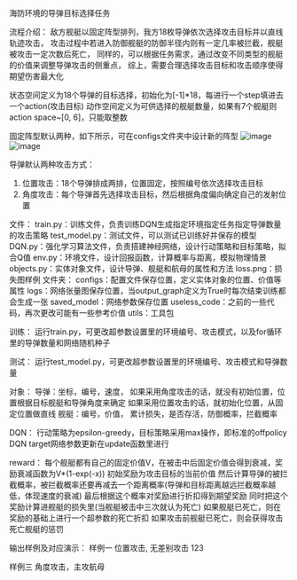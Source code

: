 海防环境的导弹目标选择任务

流程介绍：
敌方舰艇以固定阵型排列，我方18枚导弹依次选择攻击目标并以直线轨迹攻击，
攻击过程中若进入防御舰艇的防御半径内则有一定几率被拦截，舰艇被攻击一定次数后死亡，
同样的，可以根据任务需求，通过改变不同类型的舰艇的价值来调整导弹攻击的侧重点，
综上，需要合理选择攻击目标和攻击顺序使得期望伤害最大化



状态空间定义为18个导弹的目标选择，初始化为[-1]*18，每进行一个step填进去一个action(攻击目标)
动作空间定义为可供选择的舰艇数量，如果有7个舰艇则action space~[0, 6]，只能取整数

固定阵型默认两种，如下所示，可在configs文件夹中设计新的阵型
![image](https://user-images.githubusercontent.com/32588806/110739478-3c9e0580-826c-11eb-842e-01acdabdf65e.png)
![image](https://user-images.githubusercontent.com/32588806/110739530-53dcf300-826c-11eb-9864-4f963481f25d.png)

导弹默认两种攻击方式：
1. 位置攻击：18个导弹排成两排，位置固定，按照编号依次选择攻击目标
2. 角度攻击：每个导弹首先选择攻击目标，然后根据角度偏向确定自己的发射位置


文件：
train.py：训练文件，负责训练DQN生成指定环境指定任务指定导弹数量的攻击策略
test_model.py：测试文件，可以测试已训练好并保存的模型
DQN.py：强化学习算法文件，负责搭建神经网络，设计行动策略和目标策略，拟合Q值
env.py：环境文件，设计回报函数，计算概率与距离，模拟物理情景
objects.py：实体对象文件，设计导弹、舰艇和航母的属性和方法
loss.png：损失图样例 
文件夹：
configs：配置文件保存位置，定义实体对象的位置、价值等属性
logs：网络张量图保存位置，当output_graph定义为True时每次结束训练都会生成一张
saved_model：网络参数保存位置
useless_code：之前的一些代码，再次更改可能有一些参考价值
utils：工具包

训练：
运行train.py，可更改超参数设置里的环境编号、攻击模式，以及for循环里的导弹数量和网络随机种子

测试：
运行test_model.py，可更改超参数设置里的环境编号、攻击模式和导弹数量

对象：
导弹：坐标，编号，速度，
如果采用角度攻击的话，就没有初始位置，位置根据目标舰艇和导弹角度来确定
如果采用位置攻击的话，就初始化位置，从固定位置做直线
舰艇：编号，价值， 累计损失，是否存活，防御概率，拦截概率

DQN：
行动策略为epsilon-greedy，目标策略采用max操作，即标准的offpolicy DQN
target网络参数更新在update函数里进行

reward：
每个舰艇都有自己的固定价值V，在被击中后固定价值会得到衰减，奖励衰减函数为V*(1-exp(-x))
初始奖励为攻击目标的当前价值
然后计算导弹的被拦截概率，被拦截概率还要再减去一个距离概率(导弹和目标距离越远拦截概率越低，体现速度的衰减)
最后根据这个概率对奖励进行折扣得到期望奖励
同时把这个奖励计算进舰艇的损失里(当舰艇被击中三次就认为死亡)
如果舰艇已死亡，则在奖励的基础上进行一个超参数的死亡折扣
如果攻击前舰艇已死亡，则会获得攻击死亡舰艇的惩罚


输出样例及对应演示：
样例一 位置攻击, 无差别攻击
123

样例三 角度攻击，主攻航母
